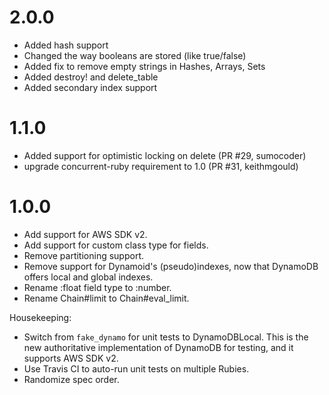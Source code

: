 # 2.0.0

* Added hash support
* Changed the way booleans are stored (like true/false)
* Added fix to remove empty strings in Hashes, Arrays, Sets
* Added destroy! and delete_table
* Added secondary index support

# 1.1.0

* Added support for optimistic locking on delete (PR #29, sumocoder)
* upgrade concurrent-ruby requirement to 1.0 (PR #31, keithmgould)

# 1.0.0

* Add support for AWS SDK v2.
* Add support for custom class type for fields.
* Remove partitioning support.
* Remove support for Dynamoid's (pseudo)indexes, now that DynamoDB offers
  local and global indexes.
* Rename :float field type to :number.
* Rename Chain#limit to Chain#eval_limit.

Housekeeping:

* Switch from `fake_dynamo` for unit tests to DynamoDBLocal. This is the new authoritative
  implementation of DynamoDB for testing, and it supports AWS SDK v2.
* Use Travis CI to auto-run unit tests on multiple Rubies.
* Randomize spec order.
